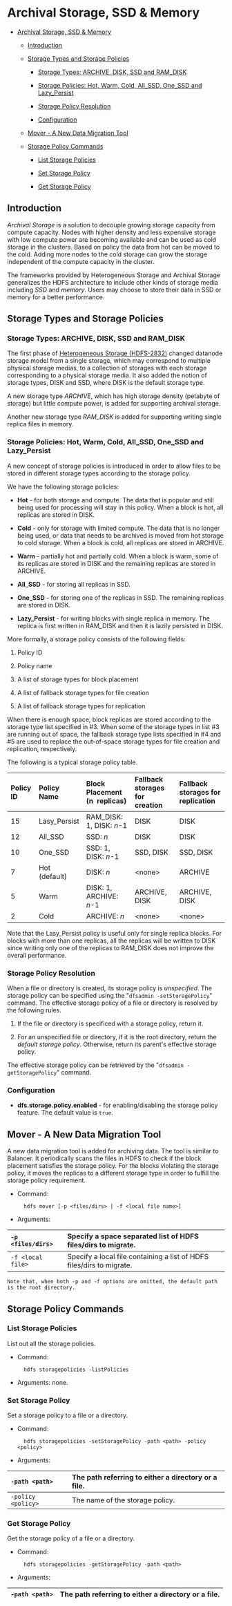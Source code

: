 <!---
  Licensed under the Apache License, Version 2.0 (the "License");
  you may not use this file except in compliance with the License.
  You may obtain a copy of the License at

   http://www.apache.org/licenses/LICENSE-2.0

  Unless required by applicable law or agreed to in writing, software
  distributed under the License is distributed on an "AS IS" BASIS,
  WITHOUT WARRANTIES OR CONDITIONS OF ANY KIND, either express or implied.
  See the License for the specific language governing permissions and
  limitations under the License. See accompanying LICENSE file.
-->

Archival Storage, SSD & Memory
==============================

* [Archival Storage, SSD & Memory](#Archival_Storage_SSD__Memory)

  * [Introduction](#Introduction)

  * [Storage Types and Storage Policies](#Storage_Types_and_Storage_Policies)

      * [Storage Types: ARCHIVE, DISK, SSD and RAM\_DISK](#Storage_Types:_ARCHIVE_DISK_SSD_and_RAM_DISK)

      * [Storage Policies: Hot, Warm, Cold, All\_SSD, One\_SSD and Lazy\_Persist](#Storage_Policies:_Hot_Warm_Cold_All_SSD_One_SSD_and_Lazy_Persist)

      * [Storage Policy Resolution](#Storage_Policy_Resolution)

      * [Configuration](#Configuration)

  * [Mover - A New Data Migration Tool](#Mover_-_A_New_Data_Migration_Tool)

  * [Storage Policy Commands](#Storage_Policy_Commands)

      * [List Storage Policies](#List_Storage_Policies)

      * [Set Storage Policy](#Set_Storage_Policy)

      * [Get Storage Policy](#Get_Storage_Policy)

Introduction
------------

*Archival Storage* is a solution to decouple growing storage capacity from compute capacity. Nodes with higher density and less expensive storage with low compute power are becoming available and can be used as cold storage in the clusters. Based on policy the data from hot can be moved to the cold. Adding more nodes to the cold storage can grow the storage independent of the compute capacity in the cluster.

The frameworks provided by Heterogeneous Storage and Archival Storage generalizes the HDFS architecture to include other kinds of storage media including *SSD* and *memory*. Users may choose to store their data in SSD or memory for a better performance.

Storage Types and Storage Policies
----------------------------------

### Storage Types: ARCHIVE, DISK, SSD and RAM\_DISK

The first phase of [Heterogeneous Storage (HDFS-2832)](https://issues.apache.org/jira/browse/HDFS-2832) changed datanode storage model from a single storage, which may correspond to multiple physical storage medias, to a collection of storages with each storage corresponding to a physical storage media. It also added the notion of storage types, DISK and SSD, where DISK is the default storage type.

A new storage type *ARCHIVE*, which has high storage density (petabyte of storage) but little compute power, is added for supporting archival storage.

Another new storage type *RAM\_DISK* is added for supporting writing single replica files in memory.

### Storage Policies: Hot, Warm, Cold, All\_SSD, One\_SSD and Lazy\_Persist

A new concept of storage policies is introduced in order to allow files to be stored in different storage types according to the storage policy.

We have the following storage policies:

* **Hot** - for both storage and compute. The data that is popular and still being used for processing will stay in this policy. When a block is hot, all replicas are stored in DISK.

* **Cold** - only for storage with limited compute. The data that is no longer being used, or data that needs to be archived is moved from hot storage to cold storage. When a block is cold, all replicas are stored in ARCHIVE.

* **Warm** - partially hot and partially cold. When a block is warm, some of its replicas are stored in DISK and the remaining replicas are stored in ARCHIVE.

* **All\_SSD** - for storing all replicas in SSD.

* **One\_SSD** - for storing one of the replicas in SSD. The remaining replicas are stored in DISK.

* **Lazy\_Persist** - for writing blocks with single replica in memory. The replica is first written in RAM\_DISK and then it is lazily persisted in DISK.

More formally, a storage policy consists of the following fields:

1.  Policy ID

2.  Policy name

3.  A list of storage types for block placement

4.  A list of fallback storage types for file creation

5.  A list of fallback storage types for replication

When there is enough space, block replicas are stored according to the storage type list specified in \#3. When some of the storage types in list \#3 are running out of space, the fallback storage type lists specified in \#4 and \#5 are used to replace the out-of-space storage types for file creation and replication, respectively.

The following is a typical storage policy table.

| **Policy** **ID** | **Policy** **Name** | **Block Placement** **(n  replicas)** | **Fallback storages** **for creation** | **Fallback storages** **for replication** |
|:---- |:---- |:---- |:---- |:---- |
| 15 | Lasy\_Persist | RAM\_DISK: 1, DISK: *n*-1 | DISK | DISK |
| 12 | All\_SSD | SSD: *n* | DISK | DISK |
| 10 | One\_SSD | SSD: 1, DISK: *n*-1 | SSD, DISK | SSD, DISK |
| 7 | Hot (default) | DISK: *n* | \<none\> | ARCHIVE |
| 5 | Warm | DISK: 1, ARCHIVE: *n*-1 | ARCHIVE, DISK | ARCHIVE, DISK |
| 2 | Cold | ARCHIVE: *n* | \<none\> | \<none\> |

Note that the Lasy\_Persist policy is useful only for single replica blocks. For blocks with more than one replicas, all the replicas will be written to DISK since writing only one of the replicas to RAM\_DISK does not improve the overall performance.

### Storage Policy Resolution

When a file or directory is created, its storage policy is *unspecified*. The storage policy can be specified using the "`dfsadmin -setStoragePolicy`" command. The effective storage policy of a file or directory is resolved by the following rules.

1.  If the file or directory is specificed with a storage policy, return it.

2.  For an unspecified file or directory, if it is the root directory, return the *default storage policy*. Otherwise, return its parent's effective storage policy.

The effective storage policy can be retrieved by the "`dfsadmin -getStoragePolicy`" command.

### Configuration

* **dfs.storage.policy.enabled** - for enabling/disabling the storage policy feature. The default value is `true`.

Mover - A New Data Migration Tool
---------------------------------

A new data migration tool is added for archiving data. The tool is similar to Balancer. It periodically scans the files in HDFS to check if the block placement satisfies the storage policy. For the blocks violating the storage policy, it moves the replicas to a different storage type in order to fulfill the storage policy requirement.

* Command:

        hdfs mover [-p <files/dirs> | -f <local file name>]

* Arguments:

| `-p <files/dirs>` | Specify a space separated list of HDFS files/dirs to migrate. |
|:---- |:---- |
| `-f <local file>` | Specify a local file containing a list of HDFS files/dirs to migrate. |

    Note that, when both -p and -f options are omitted, the default path is the root directory.

Storage Policy Commands
-----------------------

### List Storage Policies

List out all the storage policies.

* Command:

        hdfs storagepolicies -listPolicies

* Arguments: none.

### Set Storage Policy

Set a storage policy to a file or a directory.

* Command:

        hdfs storagepolicies -setStoragePolicy -path <path> -policy <policy>

* Arguments:

| `-path <path>` | The path referring to either a directory or a file. |
|:---- |:---- |
| `-policy <policy>` | The name of the storage policy. |

### Get Storage Policy

Get the storage policy of a file or a directory.

* Command:

        hdfs storagepolicies -getStoragePolicy -path <path>

* Arguments:

| `-path <path>` | The path referring to either a directory or a file. |
|:---- |:---- |


